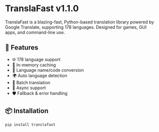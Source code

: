 # TranslaFast v1.1.0

TranslaFast is a blazing-fast, Python-based translation library powered by Google Translate, supporting 178 languages. Designed for games, GUI apps, and command-line use.

## 🚀 Features
- 🌐 178 language support
- 🔁 In-memory caching
- 🧠 Language name/code conversion
- 🌍 Auto language detection
- 🧩 Batch translation
- 🧵 Async support
- 🛡️ Fallback & error handling

## 📦 Installation

```bash
pip install translafast

